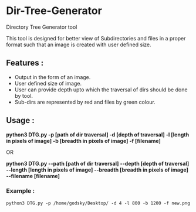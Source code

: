# Dir-Tree-Generator
Directory Tree Generator tool 

This tool is designed for better view of Subdirectories and files in a proper format such that an image is created with user defined size.

## Features :

- Output in the form of an image. 
- User defined size of image.
- User can provide depth upto which the traversal of dirs should be done by tool. 
- Sub-dirs are represented by red and files by green colour.

## Usage :

**python3 DTG.py -p [path of dir traversal] -d [depth of traversal] -l [length in pixels of image] -b [breadth in pixels of image] -f [filename]**
							
OR

**python3 DTG.py --path [path of dir traversal] --depth [depth of traversal] --length [length in pixels of image] --breadth [breadth in pixels of image] --filename [filename]**
  
### Example :

	python3 DTG.py -p /home/godsky/Desktop/ -d 4 -l 800 -b 1200 -f new.png
